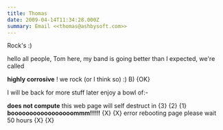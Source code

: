```yaml
---
title: Thomas
date: 2009-04-14T11:34:28.000Z
summary: Email <<thomas@ashbysoft.com>>
---
```

Rock's :)

hello all people, Tom here, my band is going better than I expected,
we're called

**highly corrosive** ! we rock (or I think so) :) B) {OK}

I will be back for more stuff later enjoy a bowl of:-

**does not compute** this web page will self destruct in {3} {2} {1}
**booooooooooooooooommm!!!!!** {X} {X} error rebooting page please wait
50 hours {X} {X}
